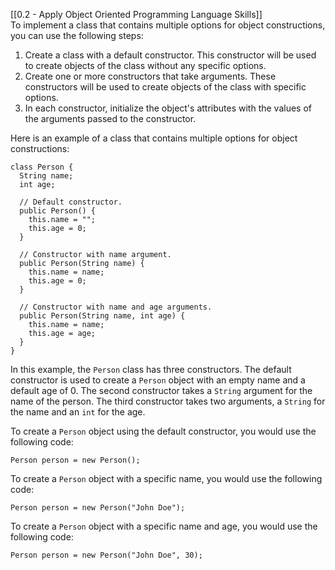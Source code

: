 [[0.2 - Apply Object Oriented Programming Language Skills]]  
To implement a class that contains multiple options for object constructions, you can use the following steps:

1. Create a class with a default constructor. This constructor will be used to create objects of the class without any specific options.
2. Create one or more constructors that take arguments. These constructors will be used to create objects of the class with specific options.
3. In each constructor, initialize the object's attributes with the values of the arguments passed to the constructor.

Here is an example of a class that contains multiple options for object constructions:

```
class Person {
  String name;
  int age;

  // Default constructor.
  public Person() {
    this.name = "";
    this.age = 0;
  }

  // Constructor with name argument.
  public Person(String name) {
    this.name = name;
    this.age = 0;
  }

  // Constructor with name and age arguments.
  public Person(String name, int age) {
    this.name = name;
    this.age = age;
  }
}
```

In this example, the `Person` class has three constructors. The default constructor is used to create a `Person` object with an empty name and a default age of 0. The second constructor takes a `String` argument for the name of the person. The third constructor takes two arguments, a `String` for the name and an `int` for the age.

To create a `Person` object using the default constructor, you would use the following code:

```
Person person = new Person();
```

To create a `Person` object with a specific name, you would use the following code:

```
Person person = new Person("John Doe");
```

To create a `Person` object with a specific name and age, you would use the following code:

```
Person person = new Person("John Doe", 30);
```